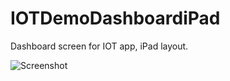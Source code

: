 # IOTDemoDashboardiPad
Dashboard screen for IOT app, iPad layout.

![Screenshot](/ReadmeResources/Screeshot.png)
